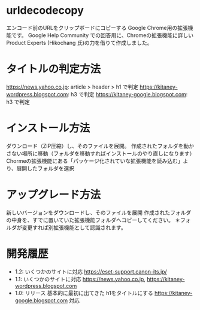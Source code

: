 # urldecodecopy
エンコード前のURLをクリップボードにコピーする Google Chrome用の拡張機能です。
Google Help Community での回答用に、Chromeの拡張機能に詳しい Product Experts (Hikochang 氏)の力を借りて作成しました。

# タイトルの判定方法
https://news.yahoo.co.jp: article > header > h1 で判定
https://kitaney-wordpress.blogspot.com: h3 で判定
https://kitaney-google.blogspot.com: h3 で判定

# インストール方法
ダウンロード（ZIP圧縮）し、そのファイルを展開。
作成されたフォルダを動かさない場所に移動（フォルダを移動すればインストールのやり直しになります）
Chormeの拡張機能にある「パッケージ化されていな拡張機能を読み込む」より、展開したフォルダを選択

# アップグレード方法
新しいバージョンをダウンロードし、そのファイルを展開
作成されたフォルダの中身を、すでに置いていた拡張機能フォルダへコピーしてください。
＊フォルダが変更すれば別拡張機能として認識されます。


# 開発履歴
- 1.2: いくつかのサイトに対応
https://eset-support.canon-its.jp/
- 1.1: いくつかのサイトに対応
https://news.yahoo.co.jp, https://kitaney-wordpress.blogspot.com
- 1.0: リリース
基本的に最初に出てきた h1をタイトルにする
https://kitaney-google.blogspot.com 対応
